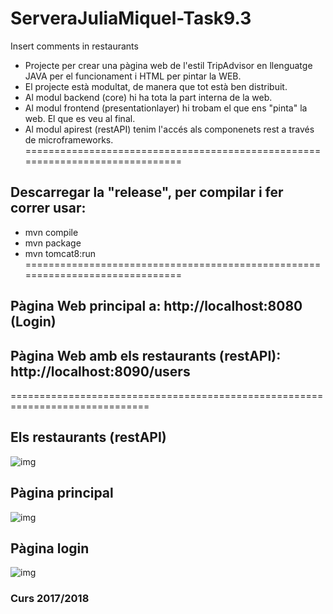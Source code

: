# ServeraJuliaMiquel-Task9.3
Insert comments in restaurants

- Projecte per crear una pàgina web de l'estil TripAdvisor en llenguatge JAVA per el funcionament i HTML per pintar la WEB. 
- El projecte està modultat, de manera que tot està ben distribuit.
- Al modul backend (core) hi ha tota la part interna de la web.
- Al modul frontend (presentationlayer) hi trobam el que ens "pinta" la web. El que es veu al final.
- Al modul apirest (restAPI) tenim l'accés als componenets rest a través de microframeworks.
==============================================================================
## Descarregar la "release", per compilar i fer correr usar:
- mvn compile
- mvn package
- mvn tomcat8:run
==============================================================================
## Pàgina Web principal a: http://localhost:8080 (Login)
## Pàgina Web amb els restaurants (restAPI): http://localhost:8090/users  
==============================================================================
## Els restaurants (restAPI) 
![img](https://i.imgur.com/xSjozkZ.jpg)

## Pàgina principal
![img](https://i.imgur.com/jtzVloJ.jpg)

## Pàgina login
![img](https://i.imgur.com/uHdRxWx.jpg)

### Curs 2017/2018
